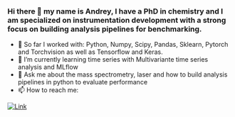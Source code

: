 ### Hi there 👋 my name is Andrey, I have a PhD in chemistry and I am specialized on instrumentation development with a strong focus on building analysis pipelines for benchmarking.
- 🔭 So far I worked with: Python, Numpy, Scipy, Pandas, Sklearn, Pytorch and Torchvision as well as Tensorflow and Keras. 
- 🌱 I’m currently learning time series with Multivariante time series analysis and MLflow  
- 💬 Ask me about the mass spectrometry, laser and how to build analysis pipelines in python to evaluate performance 
- 📫 How to reach me:  

[![Link](https://img.shields.io/badge/LinkedIn-0077B5?style=for-the-badge&logo=linkedin&logoColor=white)](https://www.linkedin.com/in/andrey-krutilin)


<!--
**andrey101010/andrey101010** is a ✨ _special_ ✨ repository because its `README.md` (this file) appears on your GitHub profile.

Here are some ideas to get you started:
[](https://img.shields.io/badge/LinkedIn-0077B5?style=for-the-badge&logo=linkedin&logoColor=white)

-->

